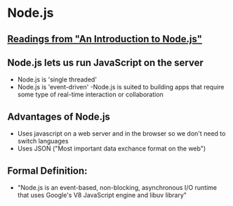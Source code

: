 # Node.js

## [Readings from "An Introduction to Node.js"](https://www.sitepoint.com/an-introduction-to-node-js/ "An Introduction To Node.js")

## Node.js lets us run JavaScript on the server 
  - Node.js is 'single threaded'
  - Node.js is 'event-driven'
  -Node.js is suited to building apps that require some type of real-time interaction or collaboration 

## Advantages of Node.js
  - Uses javascript on a web server and in the browser so we don't need to switch languages
  - Uses JSON ("Most important data exchance format on the web")

## Formal Definition: 
  - "Node.js is an event-based, non-blocking, asynchronous I/O runtime that uses Google's V8 JavaScript engine and libuv library"